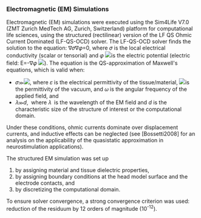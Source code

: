 ### Electromagnetic (EM) Simulations

Electromagnetic (EM) simulations were executed using the Sim4Life V7.0 (ZMT Zurich MedTech AG, Zurich, Switzerland) platform for computational life sciences, using the structured (rectilinear) version of the LF QS Ohmic Current Dominated (LF-QS-OCD) solver. The LF-QS-OCD solver finds the solution to the equation: ∇𝜎∇𝜑=0, where 𝜎 is the local electrical conductivity (scalar or tensorial) 
and 𝜑 ![](file:///C:/Users/steiner/AppData/Local/Temp/msohtmlclip1/01/clip_image002.png)is the electric potential 
(electric field: E=-∇𝜑 ![](file:///C:/Users/steiner/AppData/Local/Temp/msohtmlclip1/01/clip_image002.png)). The equation is the QS-approximation of Maxwell's equations, which is
valid when: 
* 𝜎≫![](file:///C:/Users/steiner/AppData/Local/Temp/msohtmlclip1/01/clip_image004.png), where 𝜀 is the 
electrical permittivity of the tissue/material, ![](file:///C:/Users/steiner/AppData/Local/Temp/msohtmlclip1/01/clip_image006.png)is 
the permittivity of the vacuum, and 𝜔 is the angular frequency of the applied field, and
* 𝜆≫*d*,  where 𝜆  is the wavelength of the EM field and *d* is the characteristic size of the structure of interest or the computational domain. 

Under these conditions, ohmic currents dominate over displacement currents, and inductive effects can be neglected (see [Bossetti2008] for an analysis on the applicability of the quasistatic approximation in neurostimulation applications).

The structured EM simulation was set up 

1. by assigning material and tissue dielectric properties, 
2. by assigning boundary conditions at the head model surface and the electrode contacts, and 
3. by discretizing the computational domain.

To ensure solver convergence, a strong convergence criterion was used: reduction of the residuum by 12 orders of magnitude (10<sup>-12</sup>).
